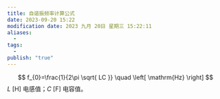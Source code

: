 ```yaml
---
title: 自谐振频率计算公式
date: 2023-09-20 15:22
modification date: 2023 九月 20日 星期三 15:22:11
aliases:
  - 
tags:
  - 
publish: "true"
---
```

$$
f_{0}=\frac{1}{2\pi \sqrt{ LC }} \quad \left[ \mathrm{Hz} \right]
$$
$L~ \left[ \mathrm{H} \right]$ 电感值；$C~ \left[ \mathrm{F} \right]$ 电容值。
